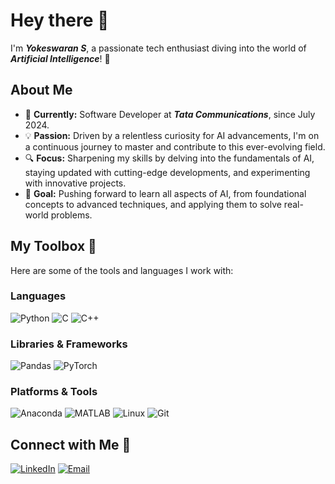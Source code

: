 # Hey there 👋

I'm ***Yokeswaran S***, a passionate tech enthusiast diving into the world of ***Artificial Intelligence***! 🚀

## About Me

- 🌱 **Currently:** Software Developer at ***Tata Communications***, since July 2024.
- 💡 **Passion:** Driven by a relentless curiosity for AI advancements, I'm on a continuous journey to master and contribute to this ever-evolving field.
- 🔍 **Focus:** Sharpening my skills by delving into the fundamentals of AI, staying updated with cutting-edge developments, and experimenting with innovative projects.
- 🎯 **Goal:** Pushing forward to learn all aspects of AI, from foundational concepts to advanced techniques, and applying them to solve real-world problems.

## My Toolbox 🧰

Here are some of the tools and languages I work with:

### Languages
![Python](https://img.shields.io/badge/Python-3776AB?style=for-the-badge&logo=python&logoColor=white)
![C](https://img.shields.io/badge/C-A8B9CC?style=for-the-badge&logo=c&logoColor=black)
![C++](https://img.shields.io/badge/C++-00599C?style=for-the-badge&logo=cplusplus&logoColor=white)

### Libraries & Frameworks
![Pandas](https://img.shields.io/badge/Pandas-150458?style=for-the-badge&logo=pandas&logoColor=white)
![PyTorch](https://img.shields.io/badge/PyTorch-EE4C2C?style=for-the-badge&logo=pytorch&logoColor=white)

### Platforms & Tools
![Anaconda](https://img.shields.io/badge/Anaconda-44A833?style=for-the-badge&logo=anaconda&logoColor=white)
![MATLAB](https://img.shields.io/badge/MATLAB-0076A8?style=for-the-badge&logo=mathworks&logoColor=white)
![Linux](https://img.shields.io/badge/Linux-FCC624?style=for-the-badge&logo=linux&logoColor=black)
![Git](https://img.shields.io/badge/Git-F05032?style=for-the-badge&logo=git&logoColor=white)

## Connect with Me 🔗

[![LinkedIn](https://img.shields.io/badge/LinkedIn-0A66C2?style=for-the-badge&logo=linkedin&logoColor=white)](https://www.linkedin.com/in/yokeswaran26/)
[![Email](https://img.shields.io/badge/Email-D14836?style=for-the-badge&logo=gmail&logoColor=white)](mailto:yokeswaran1718@gmail.com)

